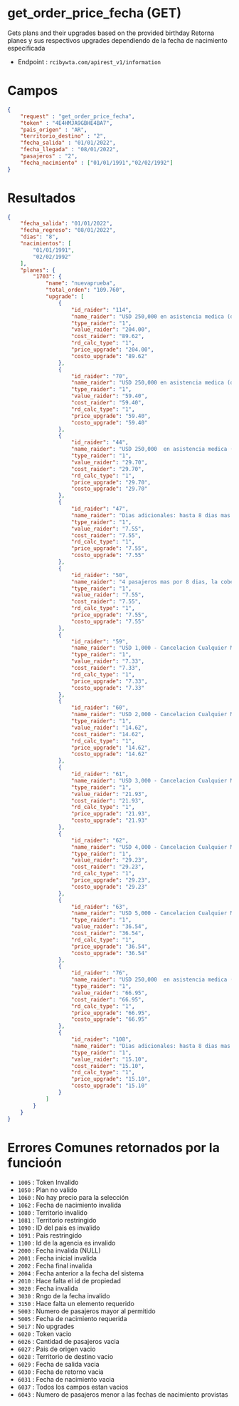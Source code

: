 # get_order_price_fecha (GET)

Gets plans and their upgrades based on the provided birthday
Retorna planes y sus respectivos upgrades dependiendo de la fecha de nacimiento especificada

* Endpoint : ```rcibywta.com/apirest_v1/information```

# Campos

```JSON
{
    "request" : "get_order_price_fecha",
    "token" : "4E4HMJA9GBHE4BA7",
    "pais_origen" : "AR",
    "territorio_destino" : "2",
    "fecha_salida" : "01/01/2022",
    "fecha_llegada" : "08/01/2022",
    "pasajeros" : "2",
    "fecha_nacimiento" : ["01/01/1991","02/02/1992"]
}
```

# Resultados

```JSON
{
    "fecha_salida": "01/01/2022",
    "fecha_regreso": "08/01/2022",
    "dias": "8",
    "nacimientos": [
        "01/01/1991",
        "02/02/1992"
    ],
    "planes": {
        "1703": {
            "name": "nuevaprueba",
            "total_orden": "109.760",
            "upgrade": [
                {
                    "id_raider": "114",
                    "name_raider": "USD 250,000 en asistencia medica (dividido entre los 8 integrantes de la reserva x 2 semanas)",
                    "type_raider": "1",
                    "value_raider": "204.00",
                    "cost_raider": "89.62",
                    "rd_calc_type": "1",
                    "price_upgrade": "204.00",
                    "costo_upgrade": "89.62"
                },
                {
                    "id_raider": "70",
                    "name_raider": "USD 250,000 en asistencia medica (dividido entre los 8 integrantes de la reserva x 1 semana)",
                    "type_raider": "1",
                    "value_raider": "59.40",
                    "cost_raider": "59.40",
                    "rd_calc_type": "1",
                    "price_upgrade": "59.40",
                    "costo_upgrade": "59.40"
                },
                {
                    "id_raider": "44",
                    "name_raider": "USD 250,000  en asistencia medica (dividido entre los 4 integrantes de la reserva x 1 semana)",
                    "type_raider": "1",
                    "value_raider": "29.70",
                    "cost_raider": "29.70",
                    "rd_calc_type": "1",
                    "price_upgrade": "29.70",
                    "costo_upgrade": "29.70"
                },
                {
                    "id_raider": "47",
                    "name_raider": "Dias adicionales: hasta 8 dias mas por 4 pasajeros",
                    "type_raider": "1",
                    "value_raider": "7.55",
                    "cost_raider": "7.55",
                    "rd_calc_type": "1",
                    "price_upgrade": "7.55",
                    "costo_upgrade": "7.55"
                },
                {
                    "id_raider": "50",
                    "name_raider": "4 pasajeros mas por 8 dias, la cobertura sera de USD 12,000 no acumulativos",
                    "type_raider": "1",
                    "value_raider": "7.55",
                    "cost_raider": "7.55",
                    "rd_calc_type": "1",
                    "price_upgrade": "7.55",
                    "costo_upgrade": "7.55"
                },
                {
                    "id_raider": "59",
                    "name_raider": "USD 1,000 - Cancelacion Cualquier Motivo",
                    "type_raider": "1",
                    "value_raider": "7.33",
                    "cost_raider": "7.33",
                    "rd_calc_type": "1",
                    "price_upgrade": "7.33",
                    "costo_upgrade": "7.33"
                },
                {
                    "id_raider": "60",
                    "name_raider": "USD 2,000 - Cancelacion Cualquier Motivo",
                    "type_raider": "1",
                    "value_raider": "14.62",
                    "cost_raider": "14.62",
                    "rd_calc_type": "1",
                    "price_upgrade": "14.62",
                    "costo_upgrade": "14.62"
                },
                {
                    "id_raider": "61",
                    "name_raider": "USD 3,000 - Cancelacion Cualquier Motivo",
                    "type_raider": "1",
                    "value_raider": "21.93",
                    "cost_raider": "21.93",
                    "rd_calc_type": "1",
                    "price_upgrade": "21.93",
                    "costo_upgrade": "21.93"
                },
                {
                    "id_raider": "62",
                    "name_raider": "USD 4,000 - Cancelacion Cualquier Motivo",
                    "type_raider": "1",
                    "value_raider": "29.23",
                    "cost_raider": "29.23",
                    "rd_calc_type": "1",
                    "price_upgrade": "29.23",
                    "costo_upgrade": "29.23"
                },
                {
                    "id_raider": "63",
                    "name_raider": "USD 5,000 - Cancelacion Cualquier Motivo",
                    "type_raider": "1",
                    "value_raider": "36.54",
                    "cost_raider": "36.54",
                    "rd_calc_type": "1",
                    "price_upgrade": "36.54",
                    "costo_upgrade": "36.54"
                },
                {
                    "id_raider": "76",
                    "name_raider": "USD 250,000  en asistencia medica (dividido entre los 4 integrantes de la reserva x 2 semanas)",
                    "type_raider": "1",
                    "value_raider": "66.95",
                    "cost_raider": "66.95",
                    "rd_calc_type": "1",
                    "price_upgrade": "66.95",
                    "costo_upgrade": "66.95"
                },
                {
                    "id_raider": "108",
                    "name_raider": "Dias adicionales: hasta 8 dias mas por 8 pasajeros",
                    "type_raider": "1",
                    "value_raider": "15.10",
                    "cost_raider": "15.10",
                    "rd_calc_type": "1",
                    "price_upgrade": "15.10",
                    "costo_upgrade": "15.10"
                }
            ]
        }
    }
}
```

# Errores Comunes retornados por la funcioón

* ```1005``` : Token Invalido
* ```1050``` : Plan no valido
* ```1060``` : No hay precio para la selección
* ```1062``` : Fecha de nacimiento invalida
* ```1080``` : Territorio invalido
* ```1081``` : Territorio restringido
* ```1090``` : ID del pais es invalido
* ```1091``` : Pais restringido
* ```1100``` : Id de la agencia es invalido
* ```2000``` : Fecha invalida (NULL)
* ```2001``` : Fecha inicial invalida
* ```2002``` : Fecha final invalida
* ```2004``` : Fecha anterior a la fecha del sistema
* ```2010``` : Hace falta el id de propiedad
* ```3020``` : Fecha invalida
* ```3030``` : Rngo de la fecha invalido
* ```3150``` : Hace falta un elemento requerido
* ```5003``` : Numero de pasajeros mayor al permitido
* ```5005``` : Fecha de nacimiento requerida
* ```5017``` : No upgrades
* ```6020``` : Token vacio
* ```6026``` : Cantidad de pasajeros vacia
* ```6027``` : Pais de origen vacio
* ```6028``` : Territorio de destino vacio
* ```6029``` : Fecha de salida vacia
* ```6030``` : Fecha de retorno vacia
* ```6031``` : Fecha de nacimiento vacia
* ```6037``` : Todos los campos estan vacios
* ```6043``` : Numero de pasajeros menor a las fechas de nacimiento provistas